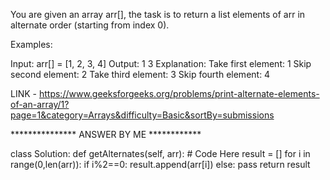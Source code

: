 You are given an array arr[], the task is to return a list elements of arr in alternate order (starting from index 0).

Examples:

Input: arr[] = [1, 2, 3, 4]
Output: 1 3
Explanation:
Take first element: 1
Skip second element: 2
Take third element: 3
Skip fourth element: 4

LINK - https://www.geeksforgeeks.org/problems/print-alternate-elements-of-an-array/1?page=1&category=Arrays&difficulty=Basic&sortBy=submissions

*************** ANSWER BY ME ************

class Solution:
    def getAlternates(self, arr):
        # Code Here
        result = []
        for i in range(0,len(arr)):
            if i%2==0:
                result.append(arr[i])
            else:
                pass
        return result
